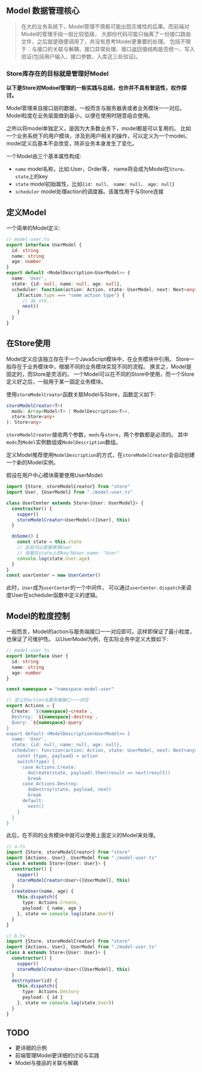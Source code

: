 ## Model 数据管理核心
> 在大的业务系统下，Model管理不慎极可能出现灾难性的后果。而前端对Model的管理手段一般比较低级，
  大部份代码可能只抽离了一份接口路由文件，之后就是随便调用了，并没有思考Model更重要的处理。
  包括不限于：与接口的关联与解耦、接口异常处理、接口返回值结构是否统一、写入验证(包括用户输入、接口参数、入库这三处验证)。

### Store库存在的目标就是管理好Model

**以下是Store对Modoel管理的一些实践与总结，也许并不具有普适性，权作探讨。**

Model管理来自接口层的数据，一般而言与服务器表或者业务模块一一对应。
Model粒度在业务层面做到最小，以便在使用时随意组合使用。

之所以将model单独定义，是因为大多数业务下，model都是可以复用的。
比如一个业务系统下的用户模块，涉及到用户相关的操作，可以定义为一个model。
model定义后基本不会改变，除非业务本身发生了变化。

一个Model由三个基本属性构成:
+ `name`       model名称，比如:User，Order等， name将会成为Model在`Store。state`上的key
+ `state`      model初始属性，比如`{id: null， name: null， age: null}`
+ `scheduler`  model处理action的调度器。该属性用于与Store连接

## 定义Model
一个简单的Model定义:
```ts
// model-user.ts
export interface UserModel {
  id: string
  name: string
  age: number
}
export default <ModelDescription<UserModel>> {
  name: 'User',
  state: {id: null, name: null, age: null},
  scheduler: function(action: Action, state: UserModel, next: Next<any>) {
    if(action.type === "some action type") {
      // do sth...
      next()
    }
  }
}
```
## 在Store使用
Model定义应该独立存在于一个JavaScript模块中，在业务模块中引用。
Store一般存在于业务模块中，根据不同的业务模块实现不同的流程。
换言之，Model是固定的，而Store是灵活的。
一个Model可以在不同的Store中使用，而一个Store定义好之后，一般用于某一固定业务模块。

使用`storeModelCreator`函数关联Model与Store，函数定义如下:
```ts
storeModelCreator<T>(
  mods: Array<Model<T> | ModelDescription<T>>,
  store:Store<any>
): Store<any>
```
`storeModelCreator`接收两个参数，`mods`与`store`，两个参数都是必须的。
其中`mods`为`Model`实例数组或`ModelDescription`数组。

定义Model推荐使用`ModelDescription`的方式，在`storeModelCreator`会自动创建一个新的Model实例。

假设在用户中心模块需要使用UserModel:
```ts
import {Store, storeModelCreator} from "store"
import User, {UserModel} from "./model-user.ts"

class UserCenter extends Store<{User: UserModel}> {
  constructor() {
    supper()
    storeModelCreator<UserModel>([User], this)
  }

  doSome() {
    const state = this.state
    // 此处可以直接使用User
    // 挂载在state上的key为User.name: "User"
    console.log(state.User.age)
  }
}
const userCenter = new UserCenter()
```
此时，`User`成为`userCenter`的一个中间件，
可以通过`userCenter.dispatch`来调度User在scheduler函数中定义的逻辑。

## Model的粒度控制
一般而言，Model的action与服务端接口一一对应即可。这样即保证了最小粒度，也保证了可维护性。
以UserModel为例，在实际业务中定义大致如下:
```ts
// model-user.ts
export interface User {
  id: string
  name: string
  age: number
}

const namespace = "namespace-model-user"

// 定义的action与服务端接口一一对应
export Actions = {
  Create: `${namespace}-create`,
  Destroy: `${namespace}-destroy`,
  Query: `${namespace}-query`
}
export default <ModelDescription<UserModel>> {
  name: 'User',
  state: {id: null, name: null, age: null},
  scheduler: function(action: Action, state: UserModel, next: Next<any>) {
    const {type, payload} = action
    switch(type) {
      case Actions.Create:
        doCreate(state, payload).then(result => next(result))
        break
      case Actions.Destroy:
        doDestroy(state, payload, next)
        break
      default:
        next()
    }
  }
}
```

此后，在不同的业务模块中就可以使用上面定义的Model来处理。
```ts
// a.ts
import {Store, storeModelCreator} from "store"
import {Actions, User}, UserModel from "./model-user.ts"
class A extends Store<{User: User}> {
  constructor() {
    supper()
    storeModelCreator<User>([UserModel], this)
  }
  createUser(name, age) {
    this.dispatch({
      type: Actions.Create,
      payload: { name, age }
    }, state => console.log(state.User))
  }
}

// b.ts
import {Store, storeModelCreator} from "store"
import {Actions, User}, UserModel from "./model-user.ts"
class A extends Store<{User: User}> {
  constructor() {
    supper()
    storeModelCreator<User>([UserModel], this)
  }
  destroyUser(id) {
    this.dispatch({
      type: Actions.Destory
      payload: { id }
    }, state => console.log(state.User))
  }
}
```

## TODO
+ 更详细的示例
+ 前端管理Model更详细的讨论与实践
+ Model与接品的关联与解耦

